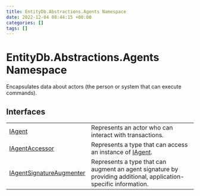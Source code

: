 ```yaml
---
title: EntityDb.Abstractions.Agents Namespace
date: 2022-12-04 08:44:15 +00:00
categories: []
tags: []
---
```


# EntityDb.Abstractions.Agents Namespace

Encapsulates data about actors (the person or system that can execute commands).

## Interfaces
<table><tr><td><a href='dotnet-entitydb-abstractions-agents-iagent'>IAgent</a></td><td>
Represents an actor who can interact with transactions.
</td></tr><tr><td><a href='dotnet-entitydb-abstractions-agents-iagentaccessor'>IAgentAccessor</a></td><td>
Represents a type that can access an instance of <a href='dotnet-entitydb-abstractions-agents-iagent'>IAgent</a>.
</td></tr><tr><td><a href='dotnet-entitydb-abstractions-agents-iagentsignatureaugmenter'>IAgentSignatureAugmenter</a></td><td>
Represents a type that can augment an agent signature by
providing additional, application-specific information.
</td></tr></table>
